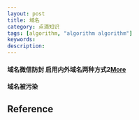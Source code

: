 ```yaml
---
layout: post
title: 域名
category: 点滴知识
tags: [algorithm, "algorithm algorithm"]
keywords: 
description: 
---
```


#### 域名微信防封 启用内外域名两种方式2[More](https://blog.csdn.net/towtotow/article/details/81529653)

#### 域名被污染

## Reference
